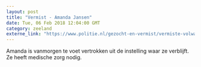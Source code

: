 ```yaml
---
layout: post
title: "Vermist - Amanda Jansen"
date: Tue, 06 Feb 2018 12:04:00 GMT
category: zeeland
externe_link: "https://www.politie.nl/gezocht-en-vermist/vermiste-volwassenen/2018/februari/amanda-jansen.html"
---
```


Amanda is vanmorgen te voet vertrokken uit de instelling waar ze verblijft. Ze heeft medische zorg nodig.
